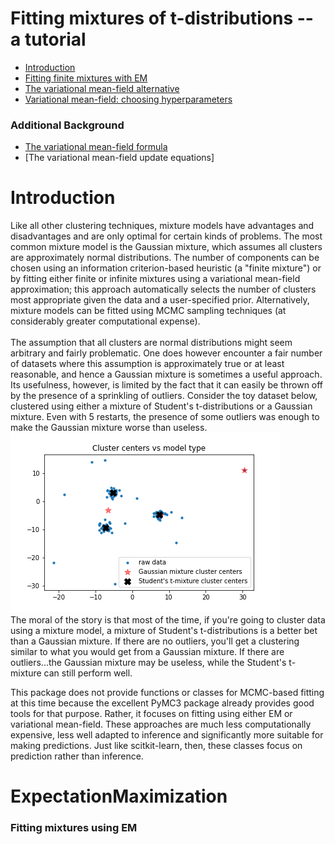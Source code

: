 Fitting mixtures of t-distributions -- a tutorial
===================

- [Introduction](#Introduction)
- [Fitting finite mixtures with EM](#Expectation-Maximization)
- [The variational mean-field alternative](#VariationalMean-Field)
- [Variational mean-field: choosing hyperparameters](#HyperparameterSelection)

### Additional Background
- [The variational mean-field formula](https://github.com/jlparkI/mix_T/blob/main/Documentation/variational_mean_field.pdf)<br>
- [The variational mean-field update equations]<br>

# Introduction

Like all other clustering techniques, mixture models have advantages and disadvantages and are only optimal
for certain kinds of problems. The most common mixture model is the Gaussian mixture,
which assumes all clusters are approximately normal distributions. The number of components can 
be chosen using an information criterion-based heuristic (a "finite mixture") 
or by fitting either finite or infinite mixtures using a variational mean-field approximation; 
this approach automatically selects the number of
clusters most appropriate given the data and a user-specified prior. Alternatively, mixture models
can be fitted using MCMC sampling techniques (at considerably greater computational expense).
<br><br>
The assumption that all clusters are normal distributions might seem arbitrary and fairly problematic.
One does however encounter a fair number of datasets where this assumption is approximately true or
at least reasonable, and hence a Gaussian mixture is sometimes a useful approach. Its usefulness,
however, is limited by the fact that it can easily be thrown off by the presence of a sprinkling of
outliers. Consider the toy dataset below, clustered using either a mixture of Student's t-distributions
or a Gaussian mixture. Even with 5 restarts, the presence of some outliers was enough to make the 
Gaussian mixture worse than useless.
<br>
![mixture_comp](https://github.com/jlparkI/mix_T/blob/main/Documentation/STM_vs_GMM.png)
<br>
The moral of the story is that most of the time, if you're going to cluster data using a mixture model,
a mixture of Student's t-distributions is a better bet than a Gaussian mixture. If there are no
outliers, you'll get a clustering similar to what you would get from a Gaussian mixture. If there
are outliers...the Gaussian mixture may be useless, while the Student's t-mixture can still perform
well.

This package does not provide functions or classes for MCMC-based fitting at this time because the excellent
PyMC3 package already provides good tools for that purpose. Rather, it focuses
on fitting using either EM or variational mean-field. These approaches are much less computationally expensive,
less well adapted to inference and significantly more suitable for making predictions. Just 
like scitkit-learn, then, these classes focus on prediction rather than inference.

# ExpectationMaximization
### Fitting mixtures using EM




